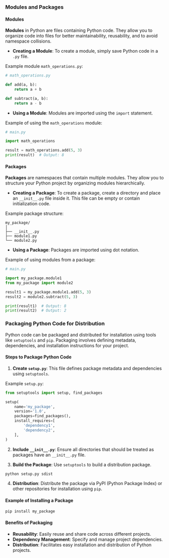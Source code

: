 ### Modules and Packages

#### Modules

**Modules** in Python are files containing Python code. They allow you to organize code into files for better maintainability, reusability, and to avoid namespace collisions.

- **Creating a Module**: To create a module, simply save Python code in a `.py` file.

Example module `math_operations.py`:

```python
# math_operations.py

def add(a, b):
    return a + b

def subtract(a, b):
    return a - b
```

- **Using a Module**: Modules are imported using the `import` statement.

Example of using the `math_operations` module:

```python
# main.py

import math_operations

result = math_operations.add(5, 3)
print(result)  # Output: 8
```

#### Packages

**Packages** are namespaces that contain multiple modules. They allow you to structure your Python project by organizing modules hierarchically.

- **Creating a Package**: To create a package, create a directory and place an `__init__.py` file inside it. This file can be empty or contain initialization code.

Example package structure:

```
my_package/
│
├── __init__.py
├── module1.py
└── module2.py
```

- **Using a Package**: Packages are imported using dot notation.

Example of using modules from a package:

```python
# main.py

import my_package.module1
from my_package import module2

result1 = my_package.module1.add(5, 3)
result2 = module2.subtract(5, 3)

print(result1)  # Output: 8
print(result2)  # Output: 2
```

### Packaging Python Code for Distribution

Python code can be packaged and distributed for installation using tools like `setuptools` and `pip`. Packaging involves defining metadata, dependencies, and installation instructions for your project.

#### Steps to Package Python Code

1. **Create `setup.py`**: This file defines package metadata and dependencies using `setuptools`.

Example `setup.py`:

```python
from setuptools import setup, find_packages

setup(
    name='my_package',
    version='1.0',
    packages=find_packages(),
    install_requires=[
        'dependency1',
        'dependency2',
    ],
)
```

2. **Include `__init__.py`**: Ensure all directories that should be treated as packages have an `__init__.py` file.

3. **Build the Package**: Use `setuptools` to build a distribution package.

```bash
python setup.py sdist
```

4. **Distribution**: Distribute the package via PyPI (Python Package Index) or other repositories for installation using `pip`.

#### Example of Installing a Package

```bash
pip install my_package
```

#### Benefits of Packaging

- **Reusability**: Easily reuse and share code across different projects.
- **Dependency Management**: Specify and manage project dependencies.
- **Distribution**: Facilitates easy installation and distribution of Python projects.
